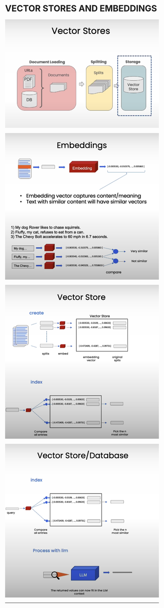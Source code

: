 # VECTOR STORES AND EMBEDDINGS

![alt text](image.png)

![alt text](image-1.png)

![alt text](image-2.png)

![alt text](image-3.png)

---
